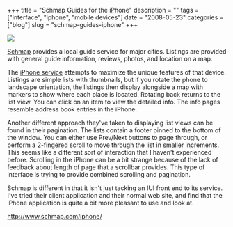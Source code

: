 +++
title = "Schmap Guides for the iPhone"
description = ""
tags = ["interface", "iphone", "mobile devices"]
date = "2008-05-23"
categories = ["blog"]
slug = "schmap-guides-iphone"
+++



  <div class="notebook-screenshot"><a href="http://www.schmap.com/iphone/"><img src="//media.konigi.com/bluga/wt4836af0584142.jpg"/></a></div><p><a href="http://schmap.com/">Schmap</a> provides a local guide service for major cities. Listings are provided with general guide information, reviews, photos, and location on a map. </p>
<p>The <a href="http://www.schmap.com/iphone/">iPhone service</a> attempts to maximize the unique features of that device.  Listings are simple lists with thumbnails, but if you rotate the phone to landscape orientation, the listings then display alongside a map with markers to show where each place is located. Rotating back returns to the list view. You can click on an item to view the detailed info. The info pages resemble address book entries in the iPhone. </p>
<p>Another different approach they've taken to displaying list views can be found in their pagination. The lists contain a footer pinned to the bottom of the window. You can either use Prev/Next buttons to page through, or perform a 2-fingered scroll to move through the list in smaller increments. This seems like a different sort of interaction that I haven't experienced before. Scrolling in the iPhone can be a bit strange because of the lack of feedback about length of page that a scrollbar provides. This type of interface is trying to provide combined scrolling and pagination. </p>
<p>Schmap is different in that it isn't just tacking an IUI front end to its service. I've tried their client application and their normal web site, and find that the iPhone application is quite a bit more pleasant to use and look at.</p>
    
  <a href="http://www.schmap.com/iphone/">http://www.schmap.com/iphone/</a>
